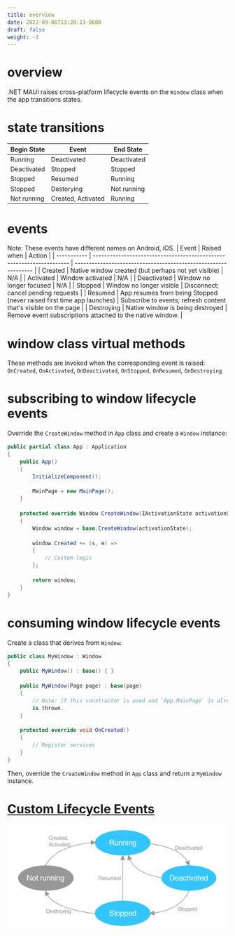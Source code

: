 ```yaml
---
title: overview
date: 2022-09-06T13:28:13-0600
draft: false
weight: -1
---
```


# overview
.NET MAUI raises cross-platform lifecycle events on the `Window` class when the app transitions states.

# state transitions
| Begin State | Event              | End State   |
| ----------- | ------------------ | ----------- |
| Running     | Deactivated        | Deactivated |
| Deactivated | Stopped            | Stopped     |
| Stopped     | Resumed            | Running     |
| Stopped     | Destorying         | Not running |
| Not running | Created, Activated | Running     |

# events
Note: These events have different names on Android, iOS.
| Event       | Raised when                                                           | Action                                                          |
| ----------- | --------------------------------------------------------------------- | --------------------------------------------------------------- |
| Created     | Native window created (but perhaps not yet visible)                   | N/A                                                             |
| Activated   | Window activated                                                      | N/A                                                             |
| Deactivated | Window no longer focused                                              | N/A                                                             |
| Stopped     | Window no longer visible                                              | Disconnect; cancel pending requests                             |
| Resumed     | App resumes from being Stopped (never raised first time app launches) | Subscribe to events; refresh content that's visible on the page |
| Destroying  | Native window is being destroyed                                      | Remove event subscriptions attached to the native window.       |

# window class virtual methods
These methods are invoked when the corresponding event is raised:
`OnCreated`, `OnActivated`, `OnDeactivated`, `OnStopped`, `OnResumed`, `OnDestroying`

# subscribing to window lifecycle events
Override the `CreateWindow` method in `App` class and create a `Window` instance:
```cs
public partial class App : Application 
{
    public App() 
    {
        InitializeComponent();

        MainPage = new MainPage();
    }

    protected override Window CreateWindow(IActivationState activationState) 
    {
        Window window = base.CreateWindow(activationState);

        window.Created += (s, e) => 
        {
            // Custom logic
        };

        return window;
    }
}
```

# consuming window lifecycle events
Create a class that derives from `Window`:
```cs
public class MyWindow : Window 
{
    public MyWindow() : base() { }

    public MyWindow(Page page) : base(page) 
    {
        // Note: if this constructor is used and `App.MainPage` is already set, `InvalidOperationException`
        is thrown.
    }

    protected override void OnCreated() 
    {
        // Register services
    }
}
```
Then, override the `CreateWindow` method in `App` class and return a `MyWindow` instance.

# [Custom Lifecycle Events](https://learn.microsoft.com/en-us/dotnet/maui/fundamentals/app-lifecycle#custom-lifecycle-events)
![](./app-lifecycle.png)

